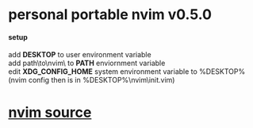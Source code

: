 # personal portable nvim v0.5.0
#### setup 
add __DESKTOP__ to user environment variable<br>
add path\to\nvim\ to __PATH__ enviornment variable<br>
edit __XDG_CONFIG_HOME__ system environment variable to %DESKTOP% (nvim config then is in %DESKTOP%\nvim\init.vim)<br>


# [nvim source](https://github.com/neovim/neovim)
